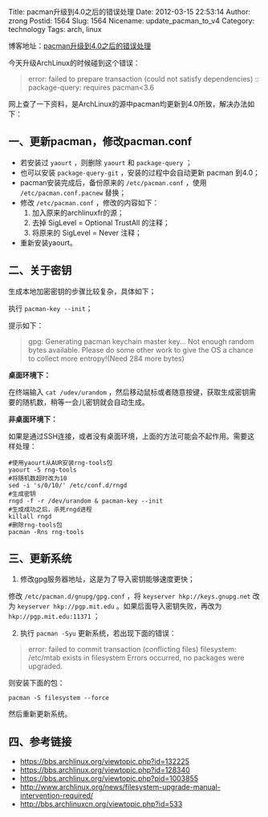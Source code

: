 Title: pacman升级到4.0之后的错误处理
Date: 2012-03-15 22:53:14
Author: zrong
Postid: 1564
Slug: 1564
Nicename: update_pacman_to_v4
Category: technology
Tags: arch, linux

博客地址：[pacman升级到4.0之后的错误处理](http://zengrong.net/post/1564.htm)

今天升级ArchLinux的时候碰到这个错误：

> error: failed to prepare transaction (could not satisfy dependencies)
> :: package-query: requires pacman<3.6

网上查了一下资料，是ArchLinux的源中pacman均更新到4.0所致，解决办法如下：

## 一、更新pacman，修改pacman.conf

* 若安装过 `yaourt` ，则删除 `yaourt` 和 `package-query` ；
* 也可以安装 `package-query-git` ，安装的过程中会自动更新 pacman 到4.0；
* pacman安装完成后，备份原来的 `/etc/pacman.conf` ，使用 `/etc/pacman.conf.pacnew` 替换；
* 修改 `/etc/pacman.conf` ，修改的内容如下：
    1. 加入原来的archlinuxfr的源；
    2. 去掉 SigLevel = Optional TrustAll 的注释；
	3. 将原来的 SigLevel = Never 注释；
* 重新安装yaourt。

## 二、关于密钥

生成本地加密密钥的步骤比较复杂，具体如下；

执行 `pacman-key --init`；

提示如下：

> gpg: Generating pacman keychain master key...
> Not enough random bytes available. Please do some other work to give the OS a chance to collect more entropy!(Need 284 more bytes)

**桌面环境下：**

在终端输入 `cat /udev/urandom` ，然后移动鼠标或者随意按键，获取生成密钥需要的随机数，稍等一会儿密钥就会自动生成。

**非桌面环境下：**

如果是通过SSH连接，或者没有桌面环境，上面的方法可能会不起作用。需要这样处理：

``` shell
#使用yaourt从AUR安装rng-tools包
yaourt -S rng-tools
#将随机数超时改为10
sed -i 's/0/10/' /etc/conf.d/rngd
#生成密钥
rngd -f -r /dev/urandom & pacman-key --init
#生成成功之后，杀死rngd进程
killall rngd
#删除rng-tools包
pacman -Rns rng-tools
```


## 三、更新系统

1. 修改gpg服务器地址，这是为了导入密钥能够速度更快；

修改 `/etc/pacman.d/gnupg/gpg.conf` ，将 `keyserver hkp://keys.gnupg.net` 改为 `keyserver hkp://pgp.mit.edu` 。如果后面导入密钥失败，再改为 `hkp://pgp.mit.edu:11371` ；

2. 执行 `pacman -Syu` 更新系统，若出现下面的错误：

> error: failed to commit transaction (conflicting files)
> filesystem: /etc/mtab exists in filesystem
> Errors occurred, no packages were upgraded.

则安装下面的包：

```
pacman -S filesystem --force
```

然后重新更新系统。

## 四、参考链接

* <https://bbs.archlinux.org/viewtopic.php?id=132225>
* <https://bbs.archlinux.org/viewtopic.php?id=128340>
* <https://bbs.archlinux.org/viewtopic.php?pid=1003855>
* <http://www.archlinux.org/news/filesystem-upgrade-manual-intervention-required/>
* <http://bbs.archlinuxcn.org/viewtopic.php?id=533>
